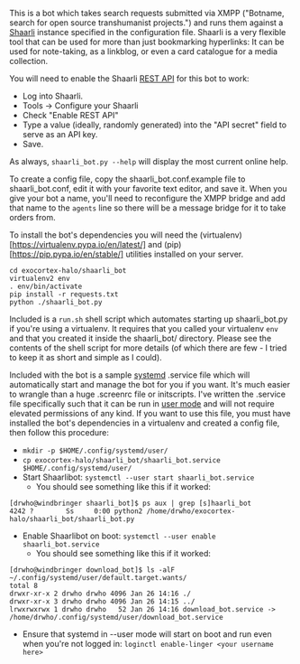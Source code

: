 This is a bot which takes search requests submitted via XMPP ("Botname, search for open source transhumanist projects.") and runs them against a [Shaarli](https://github.com/shaarli/Shaarli) instance specified in the configuration file.  Shaarli is a very flexible tool that can be used for more than just bookmarking hyperlinks: It can be used for note-taking, as a linkblog, or even a card catalogue for a media collection.

You will need to enable the Shaarli [REST API](https://shaarli.github.io/api-documentation/) for this bot to work:

* Log into Shaarli.
* Tools -> Configure your Shaarli
* Check "Enable REST API"
* Type a value (ideally, randomly generated) into the "API secret" field to serve as an API key.
* Save.

As always, `shaarli_bot.py --help` will display the most current online help.

To create a config file, copy the shaarli_bot.conf.example file to shaarli_bot.conf, edit it with your favorite text editor, and save it.  When you give your bot a name, you'll need to reconfigure the XMPP bridge and add that name to the `agents` line so there will be a message bridge for it to take orders from.

To install the bot's dependencies you will need the (virtualenv)[https://virtualenv.pypa.io/en/latest/] and (pip)[https://pip.pypa.io/en/stable/] utilities installed on your server.  

```
cd exocortex-halo/shaarli_bot
virtualenv2 env
. env/bin/activate
pip install -r requests.txt
python ./shaarli_bot.py
```

Included is a `run.sh` shell script which automates starting up shaarli_bot.py if you're using a virtualenv.  It requires that you called your virtualenv `env` and that you created it inside the shaarli_bot/ directory.  Please see the contents of the shell script for more details (of which there are few - I tried to keep it as short and simple as I could).

Included with the bot is a sample [systemd](https://freedesktop.org/wiki/Software/systemd/) .service file which will automatically start and manage the bot for you if you want.  It's much easier to wrangle than a huge .screenrc file or initscripts.  I've written the .service file specifically such that it can be run in [user mode](https://wiki.archlinux.org/index.php/Systemd/User) and will not require elevated permissions of any kind.  If you want to use this file, you must have installed the bot's dependencies in a virtualenv and created a config file, then follow this procedure:

* `mkdir -p $HOME/.config/systemd/user/`
* `cp exocortex-halo/shaarli_bot/shaarli_bot.service $HOME/.config/systemd/user/`
* Start Shaarlibot: `systemctl --user start shaarli_bot.service`
  * You should see something like this if it worked:
```
[drwho@windbringer shaarli_bot]$ ps aux | grep [s]haarli_bot
4242 ?        Ss     0:00 python2 /home/drwho/exocortex-halo/shaarli_bot/shaarli_bot.py
```
* Enable Shaarlibot on boot: `systemctl --user enable shaarli_bot.service`
  * You should see something like this if it worked:
```
[drwho@windbringer download_bot]$ ls -alF ~/.config/systemd/user/default.target.wants/
total 8
drwxr-xr-x 2 drwho drwho 4096 Jan 26 14:16 ./
drwxr-xr-x 3 drwho drwho 4096 Jan 26 14:15 ../
lrwxrwxrwx 1 drwho drwho   52 Jan 26 14:16 download_bot.service -> /home/drwho/.config/systemd/user/download_bot.service
```
* Ensure that systemd in --user mode will start on boot and run even when you're not logged in: `loginctl enable-linger <your username here>`
